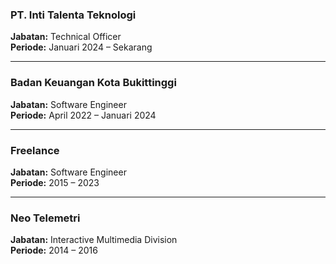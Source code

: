 ### PT. Inti Talenta Teknologi  
**Jabatan:** Technical Officer  
**Periode:** Januari 2024 – Sekarang  

---

### Badan Keuangan Kota Bukittinggi  
**Jabatan:** Software Engineer  
**Periode:** April 2022 – Januari 2024  

---

### Freelance  
**Jabatan:** Software Engineer  
**Periode:** 2015 – 2023  

---

### Neo Telemetri  
**Jabatan:** Interactive Multimedia Division  
**Periode:** 2014 – 2016  
